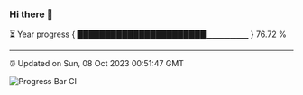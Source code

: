 ### Hi there 👋

⏳ Year progress { ███████████████████████▁▁▁▁▁▁▁ } 76.72 %

---

⏰ Updated on Sun, 08 Oct 2023 00:51:47 GMT

![Progress Bar CI](https://github.com/liununu/liununu/workflows/Progress%20Bar%20CI/badge.svg)
